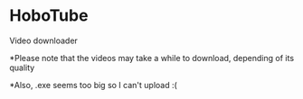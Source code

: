 # HoboTube
Video downloader

*Please note that the videos may take a while to download, depending of its quality

*Also, .exe seems too big so I can't upload :(
